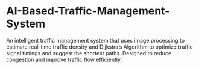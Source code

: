 # AI-Based-Traffic-Management-System
An intelligent traffic management system that uses image processing to estimate real-time traffic density and Dijkstra’s Algorithm to optimize traffic signal timings and suggest the shortest paths. Designed to reduce congestion and improve traffic flow efficiently.

